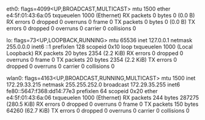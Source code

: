 eth0: flags=4099<UP,BROADCAST,MULTICAST>  mtu 1500
        ether e4:5f:01:43:6a:05  txqueuelen 1000  (Ethernet)
        RX packets 0  bytes 0 (0.0 B)
        RX errors 0  dropped 0  overruns 0  frame 0
        TX packets 0  bytes 0 (0.0 B)
        TX errors 0  dropped 0 overruns 0  carrier 0  collisions 0

lo: flags=73<UP,LOOPBACK,RUNNING>  mtu 65536
        inet 127.0.0.1  netmask 255.0.0.0
        inet6 ::1  prefixlen 128  scopeid 0x10<host>
        loop  txqueuelen 1000  (Local Loopback)
        RX packets 20  bytes 2354 (2.2 KiB)
        RX errors 0  dropped 0  overruns 0  frame 0
        TX packets 20  bytes 2354 (2.2 KiB)
        TX errors 0  dropped 0 overruns 0  carrier 0  collisions 0

wlan0: flags=4163<UP,BROADCAST,RUNNING,MULTICAST>  mtu 1500
        inet 172.29.33.215  netmask 255.255.252.0  broadcast 172.29.35.255
        inet6 fe80::5647:f368:dd14:77e3  prefixlen 64  scopeid 0x20<link>
        ether e4:5f:01:43:6a:06  txqueuelen 1000  (Ethernet)
        RX packets 244  bytes 287275 (280.5 KiB)
        RX errors 0  dropped 0  overruns 0  frame 0
        TX packets 150  bytes 64260 (62.7 KiB)
        TX errors 0  dropped 0 overruns 0  carrier 0  collisions 0

